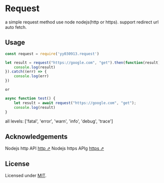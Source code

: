 # Request

a simple request method use node nodejs(http or https). support redirect url auto fetch.

## Usage

```js
const request = require('yy030913.request')

let result = request("https://google.com", "get").then(function(result) {
    console.log(result)
}).catch((err) => {
    console.log(err)
})

or

async function test() {
    let result = await request("https://google.com", "get");
    console.log(result)
}
```
all levels: ['fatal', 'error', 'warn', 'info', 'debug', 'trace']

## Acknowledgements

Nodejs http API [http ⇗](https://nodejs.org/api/http.htm)
Nodejs https APIg [https ⇗](https://nodejs.org/api/https.html)	


## License

Licensed under [MIT](./LICENSE).
